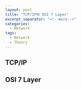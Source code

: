 ```yaml
---
layout: post
title: "TCP/IP와 OSI 7 Layer"
excerpt_separator: "<!--more-->"
categories:
  - Network
tags:
  - Network
  - Theory
---
```

## TCP/IP

## OSI 7 Layer
